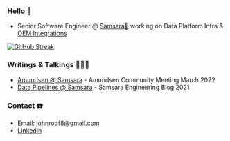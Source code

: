 ### Hello 👋
- Senior Software Engineer @ [Samsara🦉](https://www.samsara.com/) working on Data Platform Infra & [OEM Integrations](https://www.samsara.com/products/telematics/oem-integrations/)

[![GitHub Streak](https://github-readme-streak-stats.herokuapp.com/?user=jroof88)](https://git.io/streak-stats)

### Writings & Talkings 📝📝📝
- [Amundsen @ Samsara](https://www.youtube.com/watch?v=b7IKabySpvQ) - Amundsen Community Meeting March 2022
- [Data Pipelines @ Samsara](https://www.samsara.com/blog/data-pipelines-at-samsara/) - Samsara Engineering Blog 2021

### Contact ☎️
- Email: johnroof8@gmail.com
- [LinkedIn](https://www.linkedin.com/in/jroof88/)
